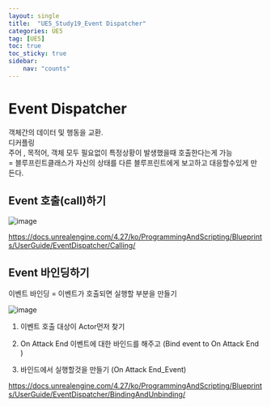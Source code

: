 ```yaml
---
layout: single
title:  "UE5_Study19_Event Dispatcher"
categories: UE5
tag: [UE5]
toc: true
toc_sticky: true
sidebar:
    nav: "counts"
---
```


# Event Dispatcher
객체간의 데이터 및 행동을 교환.   
디커플링   
주어 , 목적어, 객체 모두 필요없이 특정상황이 발생했을때 호출한다는게 가능   
= 블루프린트클래스가 자신의 상태를 다른 블루프린트에게 보고하고 대응할수있게 만든다.

## Event 호출(call)하기

![image](https://github.com/silverlnng/VRFirstProject/assets/112385982/d7b4ea84-362e-4b4b-9844-e8c4b9d4dbd0)
   
https://docs.unrealengine.com/4.27/ko/ProgrammingAndScripting/Blueprints/UserGuide/EventDispatcher/Calling/

## Event 바인딩하기

이벤트 바인딩 =  이벤트가 호출되면 실행할 부분을 만들기   

![image](https://github.com/silverlnng/VRFirstProject/assets/112385982/b51cc4f8-09a4-4740-95a2-2071a63662eb)

1) 이벤트 호출 대상이 Actor먼저 찾기

2) On Attack End 이벤트에 대한 바인드를 해주고 (Bind event to On Attack End )

3) 바인드에서 실행할것을 만들기 (On Attack End_Event)
   
https://docs.unrealengine.com/4.27/ko/ProgrammingAndScripting/Blueprints/UserGuide/EventDispatcher/BindingAndUnbinding/